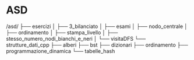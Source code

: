 # ASD
 
/asd/
├── esercizi
│   ├── 3_bilanciato
│   ├── esami
│   ├── nodo_centrale
│   ├── ordinamento
│   ├── stampa_livello
│   ├── stesso_numero_nodi_bianchi_e_neri
│   └── visitaDFS
└── strutture_dati_cpp
    ├── alberi
    ├── bst
    ├── dizionari
    ├── ordinamento
    ├── programmazione_dinamica
    └── tabelle_hash